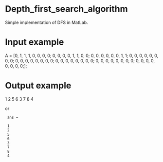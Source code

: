 # Depth_first_search_algorithm
Simple implementation of DFS in MatLab.

# Input example
A = [0, 1, 1, 1, 0, 0, 0, 0;
     0, 0, 0, 0, 1, 1, 0, 0;
     0, 0, 0, 0, 0, 0, 1, 1;
     0, 0, 0, 0, 0, 0, 0, 0;
     0, 0, 0, 0, 0, 0, 0, 0;
     0, 0, 0, 0, 0, 0, 0, 0;
     0, 0, 0, 0, 0, 0, 0, 0;
     0, 0, 0, 0, 0, 0, 0, 0;];
     
 # Output example
  1     2     5     6     3     7     8     4
  
or 
     
     ans =

     1
     2
     5
     6
     3
     7
     8
     4
